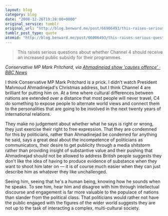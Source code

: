 ```yaml
---
layout: blog
category: blog
date: "2008-12-26T19:28:00+0000"
original_service: tumblr
original_url: "http://blog.benward.me/post/66906493/this-raises-serious-questions-about-whether"
tumblr_post_type: quote
atomid: "http://blog.benward.me/post/66906493/this-raises-serious-questions-about-whether"
---
```

> This raises serious questions about whether Channel 4 should receive an increased public subsidy for their programmes.

<cite>Conservative MP Mark Pritchard, via <a href="http://news.bbc.co.uk/2/hi/entertainment/7799652.stm">Ahmadinejad show 'causes offence' · BBC News</a></cite>

I think Conservative MP Mark Pritchard is a prick. I didn't watch President Mahmoud Ahmadinejad's Christmas address, but I think Channel 4 are brilliant for putting him on. At a time where cultural differences between nations are extended over a distance that most people will never travel, C4 do something to expose people to alternate world views and connect them to the personalities that are going to be involved in the next twenty years of international relations.

They make no judgement about whether what he says is right or wrong, they just exercise their right to free expression. That they are condemned for this by politicians, rather than Ahmadinejad be condemed for anything he said, says a great deal about the incompetence of politicians as communicators, their desire to get publicity through a media shitstorm rather than providing insight of substantive value and their pushing that Ahmadinejad should not be allowed to address British people suggests they don't like the idea of having to produce evidence of substance when they want to shoot him later on — it is of course much easier when they can just describe him as whatever they like unchallenged.

Seeing him, seeing that he's a human being, knowing how he sounds when he speaks. To see him, hear him and disagree with him through intellectual discourse and engagement is far more valuable to the populace of nations than slander from the political class. That politicians would rather not have the public engaged with the figures of the wider world suggests they are not up to the task of interacting a complex, multi-cultural society.